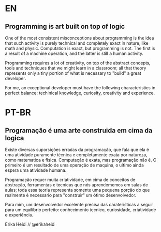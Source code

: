 # EN

## Programming is art built on top of logic

One of the most consistent misconceptions about programming is the idea that such activity is purely technical and completely
exact in nature, like math and physic. Computation is exact, but programming is not. The first is a result of a machine operation,
and the latter is still a human activity.

Programming requires a lot of creativity, on top of the abstract concepts, tools and techniques that we might learn in a classroom;
all that theory represents only a tiny portion of what is necessary to "build" a great developer.

For me, an exceptional developer must have the following characteristics in perfect balance: techinical knowledge, curiosity,
creativity and experience.

# PT-BR

## Programação é uma arte construida em cima da logica

Existe diversas suporsições erradas da programação, que fala que ela é uma atividade puramente técnica e completamente exata por
natureza, como matematica e fisica. Computação é exata, mas programação não é, O primeiro é um resultado de uma operação de maquina,
o ultimo ainda espera uma atividade humana.

Programação requer muita criatividade, em cima de conceitos de abstração, ferramentas e tecnicas que nós aprendememos em salas de aulas;
toda essa teoria representa somente uma pequena porção do que realmente é necessario para "construir" um ótimo desenvolvedor.

Para mim, um desenvolvedor excelente precisa das carateristicas a seguir para um equilibrio perfeito: conhecimento tecnico, 
curiosidade, criatividade e experiência.

Erika Heidi // @erikaheidi
